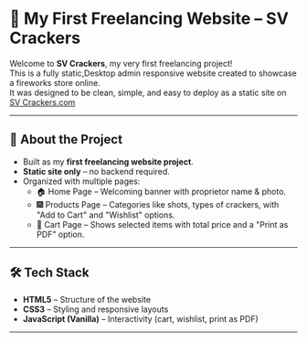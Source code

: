 # 🌟 My First Freelancing Website – SV Crackers

Welcome to **SV Crackers**, my very first freelancing project!  
This is a fully static,Desktop admin responsive website created to showcase a fireworks store online.  
It was designed to be clean, simple, and easy to deploy as a static site on [SV Crackers.com](https://sv-crackers.onrender.com)

---

## 🎉 About the Project
- Built as my **first freelancing website project**.  
- **Static site only** – no backend required.  
- Organized with multiple pages:  
  - 🏠 Home Page – Welcoming banner with proprietor name & photo.  
  - 🎆 Products Page – Categories like shots, types of crackers, with "Add to Cart" and "Wishlist" options.   
  - 🛒 Cart Page – Shows selected items with total price and a "Print as PDF" option.  

---

## 🛠️ Tech Stack
- **HTML5** – Structure of the website  
- **CSS3** – Styling and responsive layouts  
- **JavaScript (Vanilla)** – Interactivity (cart, wishlist, print as PDF)  

---
